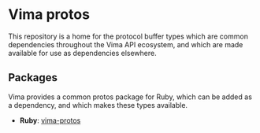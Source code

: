 # Vima protos

This repository is a home for the protocol buffer types which are common dependencies throughout the Vima API ecosystem, and which are made available for use as dependencies elsewhere.

## Packages

Vima provides a common protos package for Ruby, which can be added as a dependency, and which makes these types available.

* **Ruby**: [vima-protos](https://github.com/alejandrocen/vima-api/tree/main/vima-protos-ruby)
